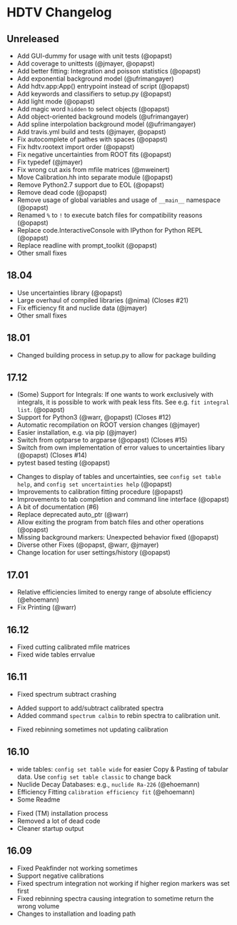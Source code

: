 # HDTV Changelog

## Unreleased
- Add GUI-dummy for usage with unit tests (@opapst)
- Add coverage to unittests (@jmayer, @opapst)
- Add better fitting: Integration and poisson statistics (@opapst)
- Add exponential background model (@ufrimangayer)
- Add hdtv.app:App() entrypoint instead of script (@opapst)
- Add keywords and classifiers to setup.py (@opapst)
- Add light mode (@opapst)
- Add magic word `hidden` to select objects (@opapst)
- Add object-oriented background models (@ufrimangayer)
- Add spline interpolation background model (@ufrimangayer)
- Add travis.yml build and tests (@jmayer, @opapst)
- Fix autocomplete of pathes with spaces (@opapst)
- Fix hdtv.rootext import order (@opapst)
- Fix negative uncertainties from ROOT fits (@opapst)
- Fix typedef (@jmayer)
- Fix wrong cut axis from mfile matrices (@mweinert)
- Move Calibration.hh into separate module (@opapst)
- Remove Python2.7 support due to EOL (@opapst)
- Remove dead code (@opapst)
- Remove usage of global variables and usage of `__main__` namespace (@opapst)
- Renamed `%` to `!` to execute batch files for compatibility reasons (@opapst)
- Replace code.InteractiveConsole with IPython for Python REPL (@opapst)
- Replace readline with prompt_toolkit (@opapst)
- Other small fixes

## 18.04
- Use uncertainties library (@opapst)
- Large overhaul of compiled libraries (@nima) (Closes #21)
- Fix efficiency fit and nuclide data (@jmayer)
- Other small fixes

## 18.01
- Changed building process in setup.py to allow for package building

## 17.12
+ (Some) Support for Integrals: If one wants to work exclusively with integrals, it is possible to work with peak less fits. See e.g. `fit integral list`. (@opapst)
+ Support for Python3 (@warr, @opapst) (Closes #12)
+ Automatic recompilation on ROOT version changes (@jmayer)
+ Easier installation, e.g. via pip (@jmayer)
+ Switch from optparse to argparse (@opapst) (Closes #15)
+ Switch from own implementation of error values to uncertainties libary (@opapst) (Closes #14)
+ pytest based testing (@opapst)
- Changes to display of tables and uncertainties, see `config set table help`, and `config set uncertainties help` (@opapst)
- Improvements to calibration fitting procedure (@opapst)
- Improvements to tab completion and command line interface (@opapst)
- A bit of documentation (#6)
- Replace deprecated auto_ptr (@warr)
- Allow exiting the program from batch files and other operations (@opapst)
- Missing background markers: Unexpected behavior fixed (@opapst)
- Diverse other Fixes (@opapst, @warr, @jmayer)
- Change location for user settings/history (@opapst)

## 17.01
+ Relative efficiencies limited to energy range of absolute efficiency (@ehoemann)
+ Fix Printing (@warr)

## 16.12
+ Fixed cutting calibrated mfile matrices
+ Fixed wide tables errvalue

## 16.11
- Fixed spectrum subtract crashing
+ Added support to add/subtract calibrated spectra
+ Added command `spectrum calbin` to rebin spectra to calibration unit.
- Fixed rebinning sometimes not updating calibration

## 16.10
+ wide tables: `config set table wide` for easier Copy & Pasting of tabular data. Use `config set table classic` to change back
+ Nuclide Decay Databases: e.g., `nuclide Ra-226` (@ehoemann)
+ Efficiency Fitting `calibration efficiency fit` (@ehoemann)
+ Some Readme
- Fixed (TM) installation process
- Removed a lot of dead code
- Cleaner startup output

## 16.09
- Fixed Peakfinder not working sometimes
- Support negative calibrations
- Fixed spectrum integration not working if higher region markers was set first
- Fixed rebinning spectra causing integration to sometime return the wrong volume
- Changes to installation and loading path
